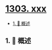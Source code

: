 # [1303. xxx](https://github.com/Tdahuyou/TNotes.leetcode/tree/main/notes/1303.%20xxx)

<!-- region:toc -->

- [1. 📝 概述](#1--概述)

<!-- endregion:toc -->

## 1. 📝 概述
